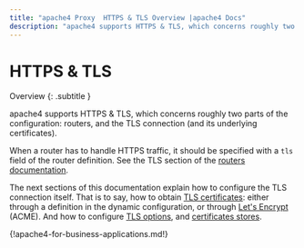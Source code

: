 ```yaml
---
title: "apache4 Proxy  HTTPS & TLS Overview |apache4 Docs"
description: "apache4 supports HTTPS & TLS, which concerns roughly two parts of the configuration: routers, and the TLS connection. Read the documentation to learn more."
---
```


# HTTPS & TLS

Overview
{: .subtitle }

apache4 supports HTTPS & TLS, which concerns roughly two parts of the configuration:
routers, and the TLS connection (and its underlying certificates).

When a router has to handle HTTPS traffic,
it should be specified with a `tls` field of the router definition.
See the TLS section of the [routers documentation](../routing/routers/index.md#tls).

The next sections of this documentation explain how to configure the TLS connection itself.
That is to say, how to obtain [TLS certificates](./tls.md#certificates-definition):
either through a definition in the dynamic configuration, or through [Let's Encrypt](./acme.md) (ACME).
And how to configure [TLS options](./tls.md#tls-options), and [certificates stores](./tls.md#certificates-stores).

{!apache4-for-business-applications.md!}
